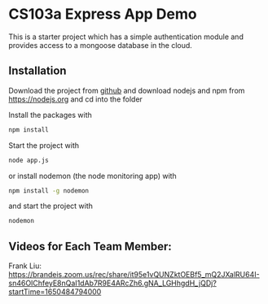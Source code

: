 # CS103a Express App Demo

This is a starter project which has a simple authentication module 
and provides access to a mongoose database in the cloud.

## Installation
Download the project from [github](https://github.com/franciscoliu/CS-103-pa03) and download nodejs and npm from https://nodejs.org
and cd into the folder

Install the packages with
``` bash
npm install
```
Start the project with
``` bash
node app.js
```
or install nodemon (the node monitoring app) with
``` bash
npm install -g nodemon
```
and start the project with
``` bash
nodemon
```

## Videos for Each Team Member:
Frank Liu: https://brandeis.zoom.us/rec/share/it95e1vQUNZktOEBf5_mQ2JXalRU64I-sn46OIChfeyE8nQaI1dAb7R9E4ARcZh6.gNA_LGHhgdH_jQDj?startTime=1650484794000
